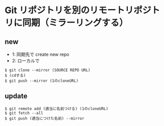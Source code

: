 # Git リポジトリを別のリモートリポジトリに同期（ミラーリングする）

## new
- 1: 同期先で create new repo
- 2: ローカルで

```
$ git clone --mirror (SOURCE REPO URL)
$ (cdする)
$ git push --mirror (1のcloneURL)
```

## update

```
$ git remote add (適当に名前つける) (1のcloneURL)
$ git fetch --all
$ git push (適当につけた名前) --mirror
```
